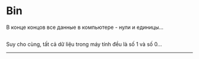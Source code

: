 # Bin
В конце концов все данные в компьютере - нули и единицы...
##
Suy cho cùng, tất cả dữ liệu trong máy tính đều là số 1 và số 0...

----

